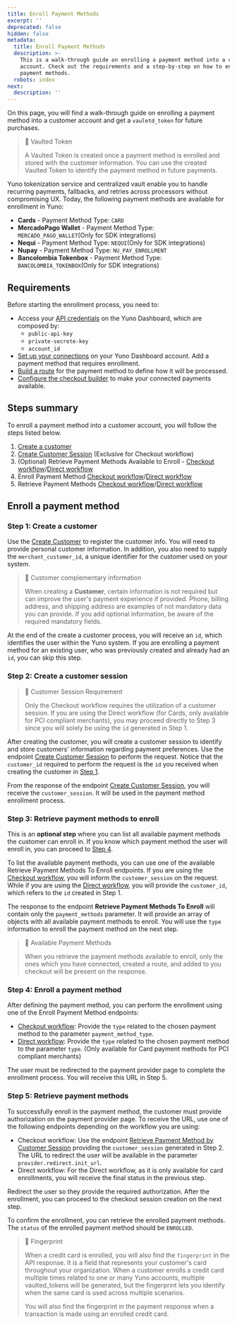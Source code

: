 ```yaml
---
title: Enroll Payment Methods
excerpt: ''
deprecated: false
hidden: false
metadata:
  title: Enroll Payment Methods
  description: >-
    This is a walk-through guide on enrolling a payment method into a customer
    account. Check out the requirements and a step-by-step on how to enroll
    payment methods.
  robots: index
next:
  description: ''
---
```

On this page, you will find a walk-through guide on enrolling a payment method into a customer account and get a `vauletd_token` for future purchases.

> 📘 Vaulted Token
>
> A Vaulted Token is created once a payment method is enrolled and stored with the customer information. You can use the created Vaulted Token to identify the payment method in future payments.

Yuno tokenization service and centralized vault enable you to handle recurring payments, fallbacks, and retries across processors without compromising UX. Today, the following payment methods are available for enrollment in Yuno:

* **Cards** - Payment Method Type: `CARD`
* **MercadoPago Wallet** - Payment Method Type: `MERCADO_PAGO_WALLET`(Only for SDK integrations)
* **Nequi** - Payment Method Type: `NEQUI`(Only for SDK integrations)
* **Nupay** - Payment Method Type: `NU_PAY_ENROLLMENT`
* **Bancolombia Tokenbox** - Payment Method Type: `BANCOLOMBIA_TOKENBOX`(Only for SDK integrations)

## Requirements

Before starting the enrollment process, you need to:

* Access your [API credentials](doc:get-your-api-credentials) on the Yuno Dashboard, which are composed by:
  * `public-api-key`
  * `private-secrete-key`
  * `account_id`
* [Set up your connections](doc:set-up-initial-connections) on your Yuno Dashboard account. Add a payment method that requires enrollment.
* [Build a route](doc:configure-dynamic-routing) for the payment method to define how it will be processed.
* [Configure the checkout builder](ref:manage-your-checkout) to make your connected payments available.

## Steps summary

To enroll a payment method into a customer account, you will follow the steps listed below.

1. [Create a customer](ref:create-customer)
2. [Create Customer Session](ref:create-customer-session) (Exclusive for Checkout workflow)
3. (Optional) Retrieve Payment Methods Available to Enroll - [Checkout workflow](ref:retrieve-payment-methods-to-enroll-checkout)/[Direct workflow](ref:retrieve-payment-methods-available-api)
4. Enroll Payment Method [Checkout workflow](ref:enroll-payment-method-checkout)/[Direct workflow](ref:enroll-payment-method-api)
5. Retrieve Payment Methods [Checkout workflow](ref:retrieve-payment-method-by-customer-session-checkout)/[Direct workflow](ref:retrieve-enrolled-payment-methods-api)

## Enroll a payment method

### Step 1: Create a customer

Use the [Create Customer](ref:create-customer) to register the customer info. You will need to provide personal customer information. In addition, you also need to supply the `merchant_customer_id`, a unique identifier for the customer used on your system.

> 📘 Customer complementary information
>
> When creating a **Customer**, certain information is not required but can improve the user's payment experience if provided. Phone, billing address, and shipping address are examples of not mandatory data you can provide. If you add optional information, be aware of the required mandatory fields.

At the end of the create a customer process, you will receive an `id`, which identifies the user within the Yuno system. If you are enrolling a payment method for an existing user, who was previously created and already had an `id`, you can skip this step.

### Step 2: Create a customer session

> 🚧 Customer Session Requirement
>
> Only the Checkout workflow requires the utilization of a customer session. If you are using the Direct workflow (for Cards, only available for PCI compliant merchants), you may proceed directly to Step 3 since you will solely be using the `id` generated in Step 1.

After creating the customer, you will create a customer session to identify and store customers' information regarding payment preferences. Use the endpoint [Create Customer Session](ref:create-customer-session) to perform the request. Notice that the `customer_id` required to perform the request is the `id` you received when creating the customer in [Step 1](doc:enroll-payment-methods#step-1-create-a-customer).

From the response of the endpoint [Create Customer Session](ref:create-customer-session), you will receive the `customer_session`. It will be used in the payment method enrollment process.

### Step 3: Retrieve payment methods to enroll

This is an **optional step** where you can list all available payment methods the customer can enroll in. If you know which payment method the user will enroll in, you can proceed to [Step 4](doc:enroll-payment-methods#step-4-enroll-a-payment-method).

To list the available payment methods, you can use one of the available Retrieve Payment Methods To Enroll endpoints. If you are using the [Checkout workflow](ref:retrieve-payment-methods-to-enroll-checkout), you will inform the `customer_session` on the request. While if you are using the [Direct workflow](ref:retrieve-payment-methods-available-api), you will provide the `customer_id`, which refers to the `id` created in Step 1.

The response to the endpoint **Retrieve Payment Methods To Enroll** will contain only the `payment_methods` parameter. It will provide an array of objects with all available payment methods to enroll. You will use the `type` information to enroll the payment method on the next step.

> 📘 Available Payment Methods
>
> When you retrieve the payment methods available to enroll, only the ones which you have connected, created a route, and added to you checkout will be present on the response.

### Step 4: Enroll a payment method

After defining the payment method, you can perform the enrollment using one of the Enroll Payment Method endpoints:

* [Checkout workflow](ref:enroll-payment-method-checkout): Provide the `type` related to the chosen payment method to the parameter `payment_method_type`.
* [Direct workflow](ref:enroll-payment-method-api): Provide the `type` related to the chosen payment method to the parameter `type`. (Only available for Card payment methods for PCI compliant merchants)

The user must be redirected to the payment provider page to complete the enrollment process. You will receive this URL in Step 5.

### Step 5: Retrieve payment methods

To successfully enroll in the payment method, the customer must provide authorization on the payment provider page. To receive the URL, use one of the following endpoints depending on the workflow you are using:

* Checkout workflow: Use the endpoint [Retrieve Payment Method by Customer Session](ref:retrieve-payment-method-by-customer-session-checkout) providing the `customer_session` generated in Step 2. The URL to redirect the user will be available in the parameter `provider.redirect.init_url`.
* Direct workflow: For the Direct workflow, as it is only available for card enrollments, you will receive the final status in the previous step.

Redirect the user so they provide the required authorization. After the enrollment, you can proceed to the checkout session creation on the next step.

To confirm the enrollment, you can retrieve the enrolled payment methods. The `status` of the enrolled payment method should be `ENROLLED`.

> 📘 Fingerprint
>
> When a credit card is enrolled, you will also find the `fingerprint` in the API response. It is a field that represents your customer's card throughout your organization. When a customer enrolls a credit card multiple times related to one or many Yuno accounts, multiple vaulted\_tokens will be generated, but the fingerprint lets you identify when the same card is used across multiple scenarios.
>
> You will also find the fingerprint in the payment response when a transaction is made using an enrolled credit card.